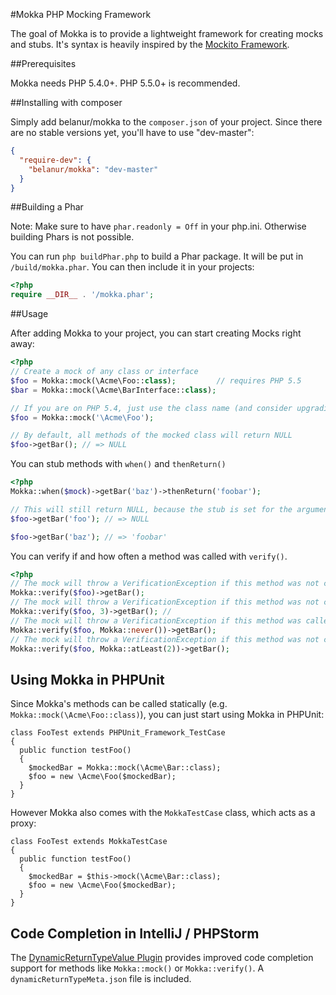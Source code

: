 #Mokka PHP Mocking Framework

The goal of Mokka is to provide a lightweight framework for creating mocks and stubs. It's syntax is heavily inspired by the [Mockito Framework](https://code.google.com/p/mockito/).

##Prerequisites

Mokka needs PHP 5.4.0+. PHP 5.5.0+ is recommended.

##Installing with composer

Simply add belanur/mokka to the ```composer.json``` of your project. Since there are no stable versions yet, you'll have to use "dev-master":

```json
{
  "require-dev": {
    "belanur/mokka": "dev-master"
  }
}
```

##Building a Phar

Note: Make sure to have ```phar.readonly = Off``` in your php.ini. Otherwise building Phars is not possible.

You can run ```php buildPhar.php``` to build a Phar package. It will be put in `/build/mokka.phar`. You can then include it in your projects:

```php
<?php
require __DIR__ . '/mokka.phar';
```

##Usage

After adding Mokka to your project, you can start creating Mocks right away:

```php
<?php
// Create a mock of any class or interface
$foo = Mokka::mock(\Acme\Foo::class);         // requires PHP 5.5
$bar = Mokka::mock(\Acme\BarInterface::class);

// If you are on PHP 5.4, just use the class name (and consider upgrading your PHP version)
$foo = Mokka::mock('\Acme\Foo');

// By default, all methods of the mocked class will return NULL
$foo->getBar(); // => NULL

```
You can stub methods with `when()` and `thenReturn()`
```php
<?php
Mokka::when($mock)->getBar('baz')->thenReturn('foobar');

// This will still return NULL, because the stub is set for the argument 'baz' only
$foo->getBar('foo'); // => NULL

$foo->getBar('baz'); // => 'foobar'
```

You can verify if and how often a method was called with `verify()`.
```php
<?php
// The mock will throw a VerificationException if this method was not called once
Mokka::verify($foo)->getBar();
// The mock will throw a VerificationException if this method was not called three times
Mokka::verify($foo, 3)->getBar(); //
// The mock will throw a VerificationException if this method was called
Mokka::verify($foo, Mokka::never())->getBar();
// The mock will throw a VerificationException if this method was not called at least two times
Mokka::verify($foo, Mokka::atLeast(2))->getBar(); 
```

## Using Mokka in PHPUnit

Since Mokka's methods can be called statically (e.g. `Mokka::mock(\Acme\Foo::class)`), you can just start using Mokka in PHPUnit:

```<?php
class FooTest extends PHPUnit_Framework_TestCase
{
  public function testFoo()
  {
    $mockedBar = Mokka::mock(\Acme\Bar::class);
    $foo = new \Acme\Foo($mockedBar);
  }
}
```

However Mokka also comes with the `MokkaTestCase` class, which acts as a proxy:

```<?php
class FooTest extends MokkaTestCase
{
  public function testFoo()
  {
    $mockedBar = $this->mock(\Acme\Bar::class);
    $foo = new \Acme\Foo($mockedBar);
  }
}
```

## Code Completion in IntelliJ / PHPStorm

The [DynamicReturnTypeValue Plugin](http://plugins.jetbrains.com/plugin/7251) provides improved code completion support for methods like `Mokka::mock()` or `Mokka::verify()`. A `dynamicReturnTypeMeta.json` file is included.
